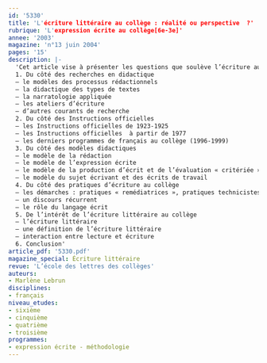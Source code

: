```yaml
---
id: '5330'
title: 'L'écriture littéraire au collège : réalité ou perspective  ?'
rubrique: 'L'expression écrite au collège[6e-3e]'
annee: '2003'
magazine: 'n°13 juin 2004'
pages: '15'
description: |-
  'Cet article vise à présenter les questions que soulève l’écriture au collège en examinant les perspectives et les avancées des recherches didactiques, leurs retombées sur le discours des recommandations officielles, leurs effets sur les pratiques à travers les modèles didactiques, sur la configuration de la discipline, sur le statut de l’élève scripteur en français et sur l’évaluation. Est-il loisible de parler d’écriture littéraire au collège alors que les instructions officielles n’en parlent jamais et envisagent l’écriture en général ?
  1. Du côté des recherches en didactique
  – le modèles des processus rédactionnels
  – la didactique des types de textes
  – la narratologie appliquée
  – les ateliers d’écriture
  – d’autres courants de recherche
  2. Du côté des Instructions officielles
  – les Instructions officielles de 1923-1925
  – les Instructions officielles  à partir de 1977
  – les derniers programmes de français au collège (1996-1999)
  3. Du côté des modèles didactiques
  – le modèle de la rédaction
  – le modèle de l’expression écrite
  – le modèle de la production d’écrit et de l’évaluation « critériée »
  – le modèle du sujet écrivant et des écrits de travail
  4. Du côté des pratiques d’écriture au collège
  – les démarches : pratiques « remédiatrices », pratiques technicistes, pratiques libératrices
  – un discours récurrent
  – le rôle du langage écrit
  5. De l’intérêt de l’écriture littéraire au collège
  – l’écriture littéraire
  – une définition de l’écriture littéraire
  – interaction entre lecture et écriture
  6. Conclusion'
article_pdf: '5330.pdf'
magazine_special: Écriture littéraire
revue: 'L’école des lettres des collèges'
auteurs:
- Marlène Lebrun
disciplines:
- français
niveau_etudes:
- sixième
- cinquième
- quatrième
- troisième
programmes:
- expression écrite - méthodologie
---
```

